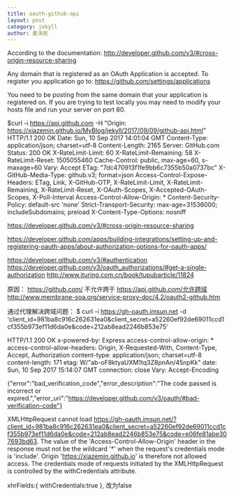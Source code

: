 ```yaml
---
title: oauth-github-api
layout: post
category: jekyll
author: 夏泽民
---
```

<!-- more -->

According to the documentation: http://developer.github.com/v3/#cross-origin-resource-sharing

Any domain that is registered as an OAuth Application is accepted.
To register you application go to: https://github.com/settings/applications

You need to be posting from the same domain that your application is registered on. If you are trying to test locally you may need to modify your hosts file and run your server on port 80.

$curl -i https://api.github.com -H "Origin: https://xiazemin.github.io/MyBlog/jekyll/2017/09/09/github-api.html"
HTTP/1.1 200 OK
Date: Sun, 10 Sep 2017 14:01:04 GMT
Content-Type: application/json; charset=utf-8
Content-Length: 2165
Server: GitHub.com
Status: 200 OK
X-RateLimit-Limit: 60
X-RateLimit-Remaining: 58
X-RateLimit-Reset: 1505055460
Cache-Control: public, max-age=60, s-maxage=60
Vary: Accept
ETag: "7dc470913f1fe9bb6c7355b50a0737bc"
X-GitHub-Media-Type: github.v3; format=json
Access-Control-Expose-Headers: ETag, Link, X-GitHub-OTP, X-RateLimit-Limit, X-RateLimit-Remaining, X-RateLimit-Reset, X-OAuth-Scopes, X-Accepted-OAuth-Scopes, X-Poll-Interval
Access-Control-Allow-Origin: *
Content-Security-Policy: default-src 'none'
Strict-Transport-Security: max-age=31536000; includeSubdomains; preload
X-Content-Type-Options: nosniff

https://developer.github.com/v3/#cross-origin-resource-sharing

https://developer.github.com/apps/building-integrations/setting-up-and-registering-oauth-apps/about-authorization-options-for-oauth-apps/

https://developer.github.com/v3/#authentication
https://developer.github.com/v3/oauth_authorizations/#get-a-single-authorization
http://www.ituring.com.cn/book/tupubarticle/11824

原因：
https://github.com/     不允许跨于
https://api.github.com/允许跨域
http://www.membrane-soa.org/service-proxy-doc/4.2/oauth2-github.htm

通过代理解决跨域问题：
$ curl -i https://gh-oauth.imsun.net -d 'client_id=981ba8c916c262631ea0&client_secret=a52260ef92de69011ccd1cf355b973ef11d6da0e&code=212ab8ead2246b853e75'

HTTP/1.1 200 OK
x-powered-by: Express
access-control-allow-origin: *
access-control-allow-headers: Origin, X-Requested-With, Content-Type, Accept, Authorization
content-type: application/json; charset=utf-8
content-length: 171
etag: W/"ab-oF8ktyaUXM1tq3Z8pnAn/45npKk"
date: Sun, 10 Sep 2017 15:14:07 GMT
connection: close
Vary: Accept-Encoding

{"error":"bad_verification_code","error_description":"The code passed is incorrect or expired.","error_uri":"https://developer.github.com/v3/oauth/#bad-verification-code"}


XMLHttpRequest cannot load https://gh-oauth.imsun.net/?client_id=981ba8c916c262631ea0&client_secret=a52260ef92de69011ccd1cf355b973ef11d6da0e&code=212ab8ead2246b853e75&code=e06fe81abe307693bd63. The value of the 'Access-Control-Allow-Origin' header in the response must not be the wildcard '*' when the request's credentials mode is 'include'. Origin 'https://xiazemin.github.io' is therefore not allowed access. The credentials mode of requests initiated by the XMLHttpRequest is controlled by the withCredentials attribute.


 xhrFields:{
        withCredentials:true
    },
改为false

